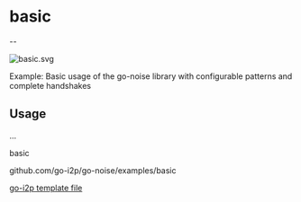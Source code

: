 # basic
--

![basic.svg](basic.svg)

Example: Basic usage of the go-noise library with configurable patterns and
complete handshakes

## Usage

 ... 

basic 

github.com/go-i2p/go-noise/examples/basic

[go-i2p template file](/template.md)
